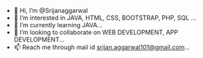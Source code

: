 - 👋 Hi, I’m @Srijanaggarwal
- 👀 I’m interested in JAVA, HTML, CSS, BOOTSTRAP, PHP, SQL ...
- 🌱 I’m currently learning JAVA...
- 💞️ I’m looking to collaborate on WEB DEVELOPMENT, APP DEVELOPMENT...
- 📫 Reach me through mail id srijan.aggarwal101@gmail.com...

<!---
Srijanaggarwal/Srijanaggarwal is a ✨ special ✨ repository because its `README.md` (this file) appears on your GitHub profile.
You can click the Preview link to take a look at your changes.
--->
